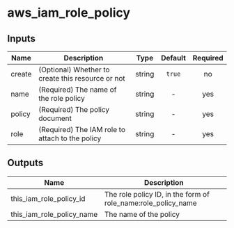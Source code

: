 # aws_iam_role_policy

<!-- BEGINNING OF PRE-COMMIT-TERRAFORM DOCS HOOK -->
## Inputs

| Name | Description | Type | Default | Required |
|------|-------------|:----:|:-----:|:-----:|
| create | (Optional) Whether to create this resource or not | string | `true` | no |
| name | (Required) The name of the role policy | string | - | yes |
| policy | (Required) The policy document | string | - | yes |
| role | (Required) The IAM role to attach to the policy | string | - | yes |

## Outputs

| Name | Description |
|------|-------------|
| this_iam_role_policy_id | The role policy ID, in the form of role_name:role_policy_name |
| this_iam_role_policy_name | The name of the policy |
<!-- END OF PRE-COMMIT-TERRAFORM DOCS HOOK -->
